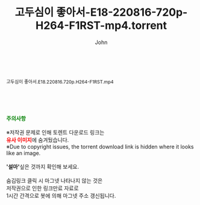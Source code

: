 ﻿---
layout: post
title:  "고두심이 좋아서-E18-220816-720p-H264-F1RST-mp4.torrent"
author: John
categories: [ 방송/음악 ]
tags: [  ]
image:  
description: "고두심이 좋아서-E18-220816-720p-H264-F1RST-mp4 torrent 정보 공유"
toc: true
toc_sticky: true
---

<br>
<div class="view-img">
<a class="view_image" href="http://torrentmobile61.com/bbs/view_image.php?fn=%2Fdata%2Ffile%2Fmusic%2F3735183265_GHImuNP1_b2cb912f0f2cc21484341b1c6f9089bbbe66ee45.jpg" target="_blank"><img alt="" class="img-tag" content="http://torrentmobile61.com/data/file/music/3735183265_GHImuNP1_b2cb912f0f2cc21484341b1c6f9089bbbe66ee45.jpg" itemprop="image" src="http://torrentmobile61.com/data/file/music/thumb-3735183265_GHImuNP1_b2cb912f0f2cc21484341b1c6f9089bbbe66ee45_835x2212.jpg"/></a></div><div class="view-content" itemprop="description">
<p><span style="font-size:12px;">고두심이 좋아서.E18.220816.720p.H264-F1RST.mp4</span> </p> </div>
    
<br><br><br>
<p data-ke-size="size16"><b><span style="color: green;">주의사항</span></b><br /><br />※저작권 문제로 인해 토렌트 다운로드 링크는<br /><b><span style="color: red;">유사 이미지</span></b>에 숨겨뒀습니다.<br />※Due to copyright issues, the torrent download link is hidden where it looks like an image.<br /><br /><b>'설마'</b>싶은 것까지 확인해 보세요.<br /><br />숨김링크 클릭 시 마그넷 나타나지 않는 것은<br />저작권으로 인한 링크만료 자료로<br />1시간 간격으로 봇에 의해 마그넷 주소 갱신됩니다.</p>
